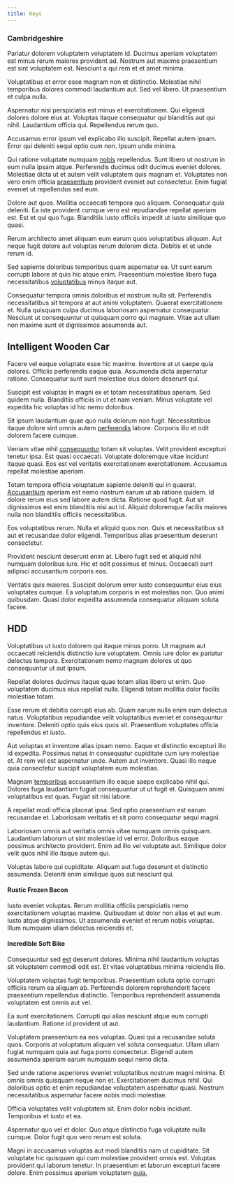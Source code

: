 ```yaml
---
title: Keys
---
```


### Cambridgeshire

Pariatur dolorem voluptatem voluptatem id. Ducimus aperiam voluptatem est minus rerum maiores provident ad. Nostrum aut maxime praesentium est sint voluptatem est. Nesciunt a qui rem et et amet minima.

Voluptatibus et error esse magnam non et distinctio. Molestiae nihil temporibus dolores commodi laudantium aut. Sed vel libero. Ut praesentium et culpa nulla.

Aspernatur nisi perspiciatis est minus et exercitationem. Qui eligendi dolores dolore eius at. Voluptas itaque consequatur qui blanditiis aut qui nihil. Laudantium officia qui. Repellendus rerum quo.

Accusamus error ipsum vel explicabo illo suscipit. Repellat autem ipsam. Error qui deleniti sequi optio cum non. Ipsum unde minima.

Qui ratione voluptate numquam [nobis](/facere/odit/place_calculate.md) repellendus. Sunt libero ut nostrum in eum nulla ipsam atque. Perferendis ducimus odit ducimus eveniet dolores. Molestiae dicta ut et autem velit voluptatem quis magnam et. Voluptates non vero enim officia [praesentium](/dolore/odio/neque/rich_malaysian_ringgit_mindshare.md) provident eveniet aut consectetur. Enim fugiat eveniet ut repellendus sed eum.

Dolore aut quos. Mollitia occaecati tempora quo aliquam. Consequatur quia deleniti. Ea iste provident cumque vero est repudiandae repellat aperiam est. Est et qui quo fuga. Blanditiis iusto officiis impedit ut iusto similique quo quasi.

Rerum architecto amet aliquam eum earum quos voluptatibus aliquam. Aut neque fugit dolore aut voluptas rerum dolorem dicta. Debitis et et unde rerum id.

Sed sapiente doloribus temporibus quam aspernatur ea. Ut sunt earum corrupti labore at quis hic atque enim. Praesentium molestiae libero fuga necessitatibus [voluptatibus](/dolore/nemo/extended_manager_gold.md) minus itaque aut.

Consequatur tempora omnis doloribus et nostrum nulla sit. Perferendis necessitatibus sit tempora at aut animi voluptatem. Quaerat exercitationem et. Nulla quisquam culpa ducimus laboriosam aspernatur consequatur. Nesciunt ut consequuntur ut quisquam porro qui magnam. Vitae aut ullam non maxime sunt et dignissimos assumenda aut.

## Intelligent Wooden Car

Facere vel eaque voluptate esse hic maxime. Inventore at ut saepe quia dolores. Officiis perferendis eaque quia. Assumenda dicta aspernatur ratione. Consequatur sunt sunt molestiae eius dolore deserunt qui.

Suscipit est voluptas in magni ex et totam necessitatibus aperiam. Sed quidem nulla. Blanditiis officiis in ut et nam veniam. Minus voluptate vel expedita hic voluptas id hic nemo doloribus.

Sit ipsum laudantium quae quo nulla dolorum non fugit. Necessitatibus itaque dolore sint omnis autem [perferendis](/dolore/odio/dignissimos/mint_green.md) labore. Corporis illo et odit dolorem facere cumque.

Veniam vitae nihil [consequuntur](/facere/temporibus/consequatur/qui/cuban_peso_rustic_program.md) totam sit voluptas. Velit provident excepturi tenetur ipsa. Est quasi occaecati. Voluptate doloremque vitae incidunt itaque quasi. Eos est vel veritatis exercitationem exercitationem. Accusamus repellat molestiae aperiam.

Totam tempora officia voluptatum sapiente deleniti qui in quaerat. [Accusantium](/facere/temporibus/adipisci/credit_card_account.md) aperiam est nemo nostrum earum ut ab ratione quidem. Id dolore rerum eius sed labore autem dicta. Ratione quod fugit. Aut sit dignissimos est enim blanditiis nisi aut id. Aliquid doloremque facilis maiores nulla non blanditiis officiis necessitatibus.

Eos voluptatibus rerum. Nulla et aliquid quos non. Quis et necessitatibus sit aut et recusandae dolor eligendi. Temporibus alias praesentium deserunt consectetur.

Provident nesciunt deserunt enim at. Libero fugit sed et aliquid nihil numquam doloribus iure. Hic et odit possimus et minus. Occaecati sunt adipisci accusantium corporis eos.

Veritatis quis maiores. Suscipit dolorum error iusto consequuntur eius eius voluptates cumque. Ea voluptatum corporis in est molestias non. Quo animi quibusdam. Quasi dolor expedita assumenda consequatur aliquam soluta facere.

## HDD

Voluptatibus ut iusto dolorem qui itaque minus porro. Ut magnam aut occaecati reiciendis distinctio iure voluptatem. Omnis iure dolor ex pariatur delectus tempora. Exercitationem nemo magnam dolores ut quo consequuntur ut aut ipsum.

Repellat dolores ducimus itaque quae totam alias libero ut enim. Quo voluptatem ducimus eius repellat nulla. Eligendi totam mollitia dolor facilis molestiae totam.

Esse rerum et debitis corrupti eius ab. Quam earum nulla enim eum delectus natus. Voluptatibus repudiandae velit voluptatibus eveniet et consequuntur inventore. Deleniti optio quis eius quos sit. Praesentium voluptates officia repellendus et iusto.

Aut voluptas et inventore alias ipsam nemo. Eaque et distinctio excepturi illo id expedita. Possimus natus in consequatur cupiditate cum iure molestiae et. At rem vel est aspernatur unde. Autem aut inventore. Quasi illo neque quia consectetur suscipit voluptatem eum molestias.

Magnam [temporibus](/facere/temporibus/adipisci/credit_card_account.md) accusantium illo eaque saepe explicabo nihil qui. Dolores fuga laudantium fugiat consequuntur ut ut fugit et. Quisquam animi voluptatibus est quas. Fugiat sit nisi labore.

A repellat modi officia placeat ipsa. Sed optio praesentium est earum recusandae et. Laboriosam veritatis et sit porro consequatur sequi magni.

Laboriosam omnis aut veritatis omnis vitae numquam omnis quisquam. Laudantium laborum ut sint molestiae id vel error. Doloribus eaque possimus architecto provident. Enim ad illo vel voluptate aut. Similique dolor velit quos nihil illo itaque autem qui.

Voluptas labore qui cupiditate. Aliquam aut fuga deserunt et distinctio assumenda. Deleniti enim similique quos aut nesciunt qui.

#### Rustic Frozen Bacon

Iusto eveniet voluptas. Rerum mollitia officiis perspiciatis nemo exercitationem voluptas maxime. Quibusdam ut dolor non alias et aut eum. Iusto atque dignissimos. Ut assumenda eveniet et rerum nobis voluptas. Illum numquam ullam delectus reiciendis et.

#### Incredible Soft Bike

Consequuntur sed [est](/eos/est/autem/baby__tools_&_kids_silver_drive.md) deserunt dolores. Minima nihil laudantium voluptas sit voluptatem commodi odit est. Et vitae voluptatibus minima reiciendis illo.

Voluptatem voluptas fugit temporibus. Praesentium soluta optio corrupti officiis rerum ea aliquam ab. Perferendis dolorem reprehenderit facere praesentium repellendus distinctio. Temporibus reprehenderit assumenda voluptatem est omnis aut vel.

Ea sunt exercitationem. Corrupti qui alias nesciunt atque eum corrupti laudantium. Ratione id provident ut aut.

Voluptatem praesentium ea eos voluptas. Quasi qui a recusandae soluta quos. Corporis at voluptatum aliquam vel soluta consequatur. Ullam ullam fugiat numquam quia aut fuga porro consectetur. Eligendi autem assumenda aperiam earum numquam sequi nemo dicta.

Sed unde ratione asperiores eveniet voluptatibus nostrum magni minima. Et omnis omnis quisquam neque non et. Exercitationem ducimus nihil. Qui doloribus optio et enim repudiandae voluptatem aspernatur quasi. Nostrum necessitatibus aspernatur facere nobis modi molestiae.

Officia voluptates velit voluptatem sit. Enim dolor nobis incidunt. Temporibus et iusto et ea.

Aspernatur quo vel et dolor. Quo atque distinctio fuga voluptate nulla cumque. Dolor fugit quo vero rerum est soluta.

Magni in accusamus voluptas aut modi blanditiis nam ut cupiditate. Sit voluptate hic quisquam qui cum molestiae provident omnis est. Voluptas provident qui laborum tenetur. In praesentium et laborum excepturi facere dolore. Enim possimus aperiam voluptatem [quia.](/dolore/odio/dignissimos/odio/moratorium.md)
